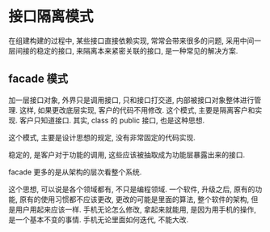 # 接口隔离模式

在组建构建的过程中, 某些接口直接依赖实现, 常常会带来很多的问题, 采用中间一层间接的稳定的接口, 来隔离本来紧密关联的接口, 是一种常见的解决方案.

## facade 模式

加一层接口对象, 外界只是调用接口, 只和接口打交道, 内部被接口对象整体进行管理. 这样, 如果更改底层实现, 客户的代码不用修改. 这个模式, 主要是隔离客户和实现. 客户只知道接口. 其实, class 的 public 接口, 也是这种思想.

这个模式, 主要是设计思想的规定, 没有非常固定的代码实现.

稳定的, 是客户对于功能的调用, 这些应该被抽取成为功能层暴露出来的接口.

facade 更多的是从架构的层次看整个系统.

这个思想, 可以说是各个领域都有, 不只是编程领域. 一个软件, 升级之后, 原有的功能, 原有的使用习惯都不应该更改, 更改的可能是里面的算法, 整个软件的架构, 但是用户用起来应该一样. 手机无论怎么修改, 拿起来就能用, 是因为用手机的操作, 是一个基本不变的事情. 手机无论里面如何迭代, 不能大改.
